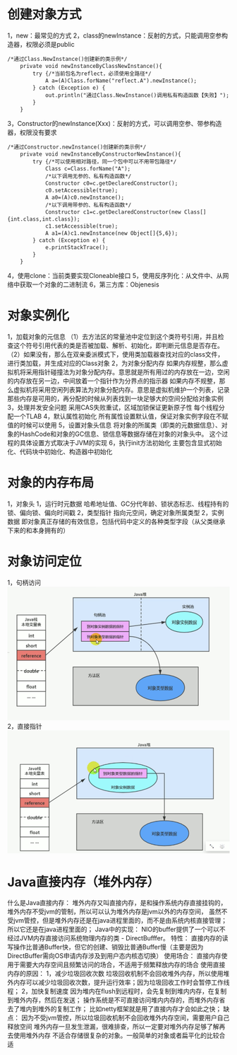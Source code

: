 # 创建对象方式
1，new：最常见的方式
2，class的newInstance：反射的方式，只能调用空参构造器，权限必须是public
```
/*通过Class.NewInstance()创建新的类示例*/   
    private void newInstanceByClassNewInstance(){   
        try {/*当前包名为reflect，必须使用全路径*/   
            A a=(A)Class.forName("reflect.A").newInstance();   
        } catch (Exception e) {   
            out.println("通过Class.NewInstance()调用私有构造函数【失败】");   
        }  
    }
```
3，Constructor的newInstance(Xxx)：反射的方式，可以调用空参、带参构造器，权限没有要求
```
/*通过Constructor.newInstance()创建新的类示例*/   
    private void newInstanceByConstructorNewInstance(){   
        try {/*可以使用相对路径，同一个包中可以不用带包路径*/   
            Class c=Class.forName("A");   
            /*以下调用无参的、私有构造函数*/   
            Constructor c0=c.getDeclaredConstructor();   
            c0.setAccessible(true);   
            A a0=(A)c0.newInstance();   
            /*以下调用带参的、私有构造函数*/   
            Constructor c1=c.getDeclaredConstructor(new Class[]{int.class,int.class});   
            c1.setAccessible(true);   
            A a1=(A)c1.newInstance(new Object[]{5,6});   
        } catch (Exception e) {   
            e.printStackTrace();   
        }   
    }
```
4，使用clone：当前类要实现Cloneable接口
5，使用反序列化：从文件中、从网络中获取一个对象的二进制流
6，第三方库：Objenesis

# 对象实例化
1，加载对象的元信息
   （1）去方法区的常量池中定位到这个类符号引用，并且检查这个符号引用代表的类是否被加载、解析、初始化，即判断元信息是否存在。
   （2）如果没有，那么在双亲委派模式下，使用类加载器查找对应的class文件，进行类加载，并生成对应的Class对象
2，为对象分配内存
   如果内存规整，那么虚拟机将采用指针碰撞法为对象分配内存。意思就是所有用过的内存放在一边，空闲的内存放在另一边，中间放着一个指针作为分界点的指示器
   如果内存不规整，那么虚拟机将采用空闲列表算法为对象分配内存。意思是虚拟机维护一个列表，记录那些内存是可用的，再分配的时候从列表找到一块足够大的空间分配给对象实例
3，处理并发安全问题
   采用CAS失败重试，区域加锁保证更新原子性
   每个线程分配一个TLAB
4，默认属性初始化
   所有属性设置默认值，保证对象实例字段在不赋值的时候可以使用
5，设置对象头信息
   将对象的所属类（即类的元数据信息）、对象的HashCode和对象的GC信息、锁信息等数据存储在对象的对象头中。
   这个过程的具体设置方式取决于JVM的实现
6，执行init方法初始化
   主要包含显式初始化、代码块中初始化、构造器中初始化

# 对象的内存布局
1，对象头
   1，运行时元数据
      哈希地址值、GC分代年龄、锁状态标志、线程持有的锁、偏向锁、偏向时间戳
   2，类型指针
      指向元空间，确定对象所属类型
2，实例数据
   即对象真正存储的有效信息，包括代码中定义的各种类型字段（从父类继承下来的和本身拥有的）

# 对象访问定位
1，句柄访问
![](./images/句柄访问.png)
2，直接指针
![](./images/直接指针.png)

# Java直接内存（堆外内存）
什么是Java直接内存：
   堆外内存又叫直接内存，是和操作系统内存直接挂钩的，堆外内存不受jvm的管制，所以可以认为堆外内存是jvm以外的内存空间，
   虽然不受jvm管控，但是堆外内存还是在java进程里面的，而不是由系统内核直接管理；所以它还是在java进程里面的；
Java中的实现：
   NIO的buffer提供了一个可以不经过JVM内存直接访问系统物理内存的类 - DirectBufffer。
特性：
   直接内存的读写操作比普通Buffer快，但它的创建、销毁比普通Buffer慢（主要是因为DirectBuffer需向OS申请内存涉及到用户态内核态切换）
使用场合：
   直接内存使用于需要大内存空间且频繁访问的场合，不适用于频繁释放内存的场合
使用直接内存的原因：
   1，减少垃圾回收次数
      垃圾回收机制不会回收堆外内存，所以使用堆外内存可以减少垃圾回收次数，提升运行效率；因为垃圾回收工作时会暂停工作线程；
   2，加快复制速度
      因为堆内在flush到远程时，会先复制到堆内内存，在复制到堆外内存，然后在发送；
      操作系统是不可直接访问堆内内存的，而堆外内存省去了堆内到堆外的复制工作；
      比如netty框架就是用了直接内存才会如此之快；
缺点：
   因为不受jvm管控，所以垃圾回收机制不会回收堆外内存空间，需要用户自己释放空间
   堆外内存一旦发生泄漏，很难排查，所以一定要对堆外内存足够了解再去使用堆外内存
   不适合存储很复杂的对象。一般简单的对象或者扁平化的比较合适
